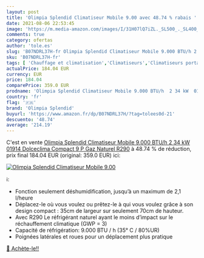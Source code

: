 ```yaml
---
layout: post
title: 'Olimpia Splendid Climatiseur Mobile 9.00 avec 48.74 % rabais '
date: 2021-08-06 22:53:45
image: 'https://m.media-amazon.com/images/I/31H07lQ7iZL._SL500_._SL400_.jpg'
comments: true
category: ofertas
author: 'tole.es'
slug: 'B07NDRL37H-fr Olimpia Splendid Climatiseur Mobile 9.000 BTU/h 2 34 kW...'
sku: 'B07NDRL37H-fr'
tags: [ 'Chauffage et climatisation','Climatiseurs','Climatiseurs portables','Cuisine et Maison','Gros électroménager','olimpia splendid', ]
actualPrice: 184.04 EUR
currency: EUR
price: 184.04
comparePrice: 359.0 EUR
prodname: 'Olimpia Splendid Climatiseur Mobile 9.000 BTU/h  2 34 kW  01914 Dolceclima Compact 9 P  Gaz Naturel R290'
country: 'fr'
flag: '🇫🇷'
brand: 'Olimpia Splendid'
buyurl: 'https://www.amazon.fr/dp/B07NDRL37H/?tag=tolees0d-21'
descuento: '48.74'
average: '214.19'
---
```


C'est en vente [Olimpia Splendid Climatiseur Mobile 9.000 BTU/h  2 34 kW  01914 Dolceclima Compact 9 P  Gaz Naturel R290](https://www.amazon.fr/dp/B07NDRL37H/?tag=tolees0d-21)  à  48.74 % de réduction, prix final  184.04 EUR (original: 359.0 EUR) ici:

[![Olimpia Splendid Climatiseur Mobile 9.00](https://m.media-amazon.com/images/I/31H07lQ7iZL._SL500_._SL400_.jpg)](https://www.amazon.fr/dp/B07NDRL37H/?tag=tolees0d-21)

ℹ️:

- Fonction seulement déshumidification, jusqu’à un maximum de 2,1 l/heure
- Déplacez-le où vous voulez ou prêtez-le à qui vous voulez grâce à son design compact : 35cm de largeur sur seulement 70cm de hauteur.
- Avec R290 Le réfrigérant naturel ayant le moins d’impact sur le réchauffement climatique (GWP = 3)
- Capacité de réfrigération: 9.000 BTU / h (35° C / 80%UR)
- Poignées latérales et roues pour un déplacement plus pratique

[🛒 Achète-le!!](https://www.amazon.fr/dp/B07NDRL37H/?tag=tolees0d-21)
